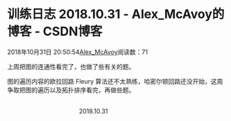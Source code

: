 # 训练日志 2018.10.31 - Alex_McAvoy的博客 - CSDN博客





2018年10月31日 20:50:54[Alex_McAvoy](https://me.csdn.net/u011815404)阅读数：71








上周把图的连通性看完了，也做了些有关的题。

图的遍历内容的欧拉回路 Fleury 算法还不太熟练，哈密尔顿回路还没开始，这周争取把图的遍历以及拓扑排序看完，再做些题。

                                                                                                                                                                          2018.10.31



